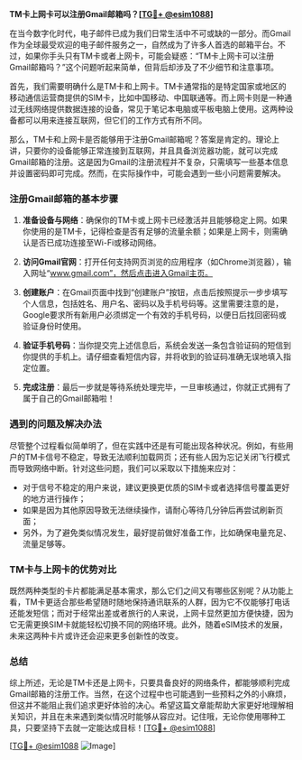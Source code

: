 **TM卡上网卡可以注册Gmail邮箱吗？[[TG💪+ @esim1088](https://t.me/s/esim1088)]**

在当今数字化时代，电子邮件已成为我们日常生活中不可或缺的一部分。而Gmail作为全球最受欢迎的电子邮件服务之一，自然成为了许多人首选的邮箱平台。不过，如果你手头只有TM卡或者上网卡，可能会疑惑：“TM卡上网卡可以注册Gmail邮箱吗？”这个问题听起来简单，但背后却涉及了不少细节和注意事项。

首先，我们需要明确什么是TM卡和上网卡。TM卡通常指的是特定国家或地区的移动通信运营商提供的SIM卡，比如中国移动、中国联通等。而上网卡则是一种通过无线网络提供数据连接的设备，常见于笔记本电脑或平板电脑上使用。这两种设备都可以用来连接互联网，但它们的工作方式有所不同。

那么，TM卡和上网卡是否能够用于注册Gmail邮箱呢？答案是肯定的。理论上讲，只要你的设备能够正常连接到互联网，并且具备浏览器功能，就可以完成Gmail邮箱的注册。这是因为Gmail的注册流程并不复杂，只需填写一些基本信息并设置密码即可完成。然而，在实际操作中，可能会遇到一些小问题需要解决。

### 注册Gmail邮箱的基本步骤

1. **准备设备与网络**：确保你的TM卡或上网卡已经激活并且能够稳定上网。如果你使用的是TM卡，记得检查是否有足够的流量余额；如果是上网卡，则需确认是否已成功连接至Wi-Fi或移动网络。
   
2. **访问Gmail官网**：打开任何支持网页浏览的应用程序（如Chrome浏览器），输入网址“www.gmail.com”，然后点击进入Gmail主页。

3. **创建账户**：在Gmail页面中找到“创建账户”按钮，点击后按照提示一步步填写个人信息，包括姓名、用户名、密码以及手机号码等。这里需要注意的是，Google要求所有新用户必须绑定一个有效的手机号码，以便日后找回密码或验证身份时使用。

4. **验证手机号码**：当你提交完上述信息后，系统会发送一条包含验证码的短信到你提供的手机上。请仔细查看短信内容，并将收到的验证码准确无误地填入指定位置。

5. **完成注册**：最后一步就是等待系统处理完毕，一旦审核通过，你就正式拥有了属于自己的Gmail邮箱啦！

### 遇到的问题及解决办法

尽管整个过程看似简单明了，但在实践中还是有可能出现各种状况。例如，有些用户的TM卡信号不稳定，导致无法顺利加载网页；还有些人因为忘记关闭飞行模式而导致网络中断。针对这些问题，我们可以采取以下措施来应对：

- 对于信号不稳定的用户来说，建议更换更优质的SIM卡或者选择信号覆盖更好的地方进行操作；
- 如果是因为其他原因导致无法继续操作，请耐心等待几分钟后再尝试刷新页面；
- 另外，为了避免类似情况发生，最好提前做好准备工作，比如确保电量充足、流量足够等。

### TM卡与上网卡的优势对比

既然两种类型的卡片都能满足基本需求，那么它们之间又有哪些区别呢？从功能上看，TM卡更适合那些希望随时随地保持通讯联系的人群，因为它不仅能够打电话还能发短信；而对于经常出差或者旅行的人来说，上网卡显然更加方便快捷，因为它无需更换SIM卡就能轻松切换不同的网络环境。此外，随着eSIM技术的发展，未来这两种卡片或许还会迎来更多创新性的改变。

### 总结

综上所述，无论是TM卡还是上网卡，只要具备良好的网络条件，都能够顺利完成Gmail邮箱的注册工作。当然，在这个过程中也可能遇到一些预料之外的小麻烦，但这并不能阻止我们追求更好体验的决心。希望这篇文章能帮助大家更好地理解相关知识，并且在未来遇到类似情况时能够从容应对。记住哦，无论你使用哪种工具，只要坚持下去就一定能达成目标！[[TG💪+ @esim1088](https://t.me/s/esim1088)]

[[TG💪+ @esim1088](https://t.me/s/esim1088) ![Image](https://i.postimg.cc/4NQfJmqS/Snipaste-2025-05-13-00-14-12.png)]